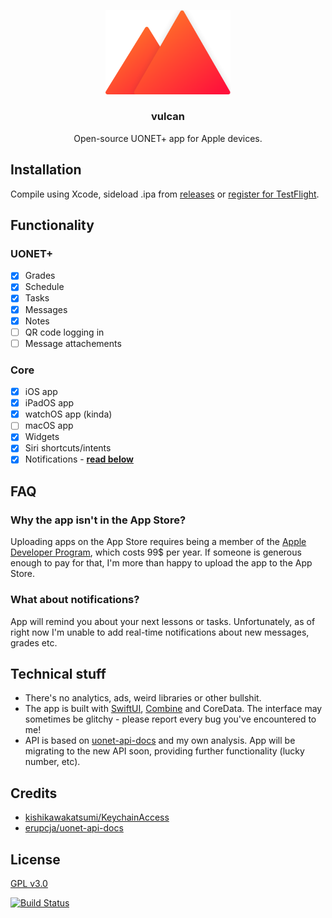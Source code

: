 <p align="center">
<img width="200" src="Shared/Assets.xcassets/vulcan.imageset/Vulcan@2x.png" alt="vulcan Logo"><br>
<h3 align="center">vulcan</h3>
<p align="center">Open-source UONET+ app for Apple devices.</p>
</p>

## Installation
Compile using Xcode, sideload .ipa from [releases](https://github.com/rrroyal/vulcan/releases) or [register for TestFlight](https://form.typeform.com/to/Mqh3AvAx).

## Functionality
### UONET+
- [x] Grades
- [x] Schedule
- [x] Tasks
- [x] Messages
- [x] Notes
- [ ] QR code logging in
- [ ] Message attachements

### Core
- [x] iOS app
- [x] iPadOS app
- [x] watchOS app (kinda)
- [ ] macOS app
- [x] Widgets
- [x] Siri shortcuts/intents
- [x] Notifications - [**read below**](#what-about-notifications)

## FAQ
### Why the app isn't in the App Store?
Uploading apps on the App Store requires being a member of the [Apple Developer Program](https://developer.apple.com/programs/), which costs 99$ per year. If someone is generous enough to pay for that, I'm more than happy to upload the app to the App Store.

### What about notifications?
App will remind you about your next lessons or tasks. Unfortunately, as of right now I'm unable to add real-time notifications about new messages, grades etc.

## Technical stuff
- There's no analytics, ads, weird libraries or other bullshit.
- The app is built with [SwiftUI](https://developer.apple.com/xcode/swiftui/), [Combine](https://developer.apple.com/documentation/combine) and CoreData. The interface may sometimes be glitchy - please report every bug you've encountered to me!
- API is based on [uonet-api-docs](https://gitlab.com/erupcja/uonet-api-docs) and my own analysis. App will be migrating to the new API soon, providing further functionality (lucky number, etc).

## Credits
- [kishikawakatsumi/KeychainAccess](https://github.com/kishikawakatsumi/KeychainAccess)  
- [erupcja/uonet-api-docs](https://gitlab.com/erupcja/uonet-api-docs)  

## License
[GPL v3.0](LICENSE)

[![Build Status](https://app.bitrise.io/app/96fcd2c4966a42d2/status.svg?token=tyQy2iKlWi_0yMeQtq2X7g&branch=main)](https://app.bitrise.io/app/96fcd2c4966a42d2)